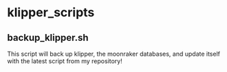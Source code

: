 # klipper_scripts
## backup_klipper.sh
This script will back up klipper, the moonraker databases, and update itself with the latest script from my repository!
